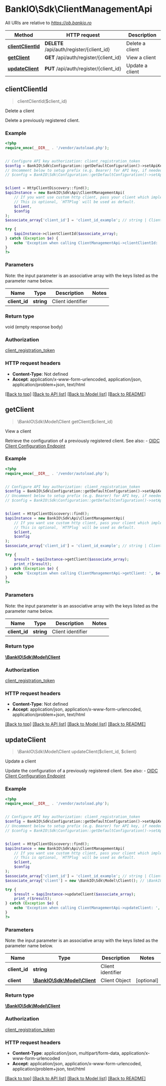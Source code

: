 # BankIO\Sdk\ClientManagementApi

All URIs are relative to *https://ob.bankio.ro*

Method | HTTP request | Description
------------- | ------------- | -------------
[**clientClientId**](ClientManagementApi.md#clientClientId) | **DELETE** /api/auth/register/{client_id} | Delete a client
[**getClient**](ClientManagementApi.md#getClient) | **GET** /api/auth/register/{client_id} | View a client
[**updateClient**](ClientManagementApi.md#updateClient) | **PUT** /api/auth/register/{client_id} | Update a client



## clientClientId

> clientClientId($client_id)

Delete a client

Delete a previously registered client.

### Example

```php
<?php
require_once(__DIR__ . '/vendor/autoload.php');


// Configure API key authorization: client_registration_token
$config = BankIO\Sdk\Configuration::getDefaultConfiguration()->setApiKey('Authorization', 'YOUR_API_KEY');
// Uncomment below to setup prefix (e.g. Bearer) for API key, if needed
// $config = BankIO\Sdk\Configuration::getDefaultConfiguration()->setApiKeyPrefix('Authorization', 'Bearer');


$client = HttpClientDiscovery::find();
$apiInstance = new BankIO\Sdk\Api\ClientManagementApi(
    // If you want use custom http client, pass your client which implements `Http\Client\HttpClient`.
    // This is optional, `HTTPlug` will be used as default.
    $client,
    $config
);
$associate_array['client_id'] = 'client_id_example'; // string | Client identifier

try {
    $apiInstance->clientClientId($associate_array);
} catch (Exception $e) {
    echo 'Exception when calling ClientManagementApi->clientClientId: ', $e->getMessage(), PHP_EOL;
}
?>
```

### Parameters

Note: the input parameter is an associative array with the keys listed as the parameter name below.


Name | Type | Description  | Notes
------------- | ------------- | ------------- | -------------
 **client_id** | **string**| Client identifier |

### Return type

void (empty response body)

### Authorization

[client_registration_token](../../README.md#client_registration_token)

### HTTP request headers

- **Content-Type**: Not defined
- **Accept**: application/x-www-form-urlencoded, application/json, application/problem+json, text/html

[[Back to top]](#) [[Back to API list]](../../README.md#documentation-for-api-endpoints)
[[Back to Model list]](../../README.md#documentation-for-models)
[[Back to README]](../../README.md)


## getClient

> \BankIO\Sdk\Model\Client getClient($client_id)

View a client

Retrieve the configuration of a previously registered client.  See also: - [OIDC Client Configuration Endpoint](http://openid.net/specs/openid-connect-registration-1_0.html#ClientConfigurationEndpoint)

### Example

```php
<?php
require_once(__DIR__ . '/vendor/autoload.php');


// Configure API key authorization: client_registration_token
$config = BankIO\Sdk\Configuration::getDefaultConfiguration()->setApiKey('Authorization', 'YOUR_API_KEY');
// Uncomment below to setup prefix (e.g. Bearer) for API key, if needed
// $config = BankIO\Sdk\Configuration::getDefaultConfiguration()->setApiKeyPrefix('Authorization', 'Bearer');


$client = HttpClientDiscovery::find();
$apiInstance = new BankIO\Sdk\Api\ClientManagementApi(
    // If you want use custom http client, pass your client which implements `Http\Client\HttpClient`.
    // This is optional, `HTTPlug` will be used as default.
    $client,
    $config
);
$associate_array['client_id'] = 'client_id_example'; // string | Client identifier

try {
    $result = $apiInstance->getClient($associate_array);
    print_r($result);
} catch (Exception $e) {
    echo 'Exception when calling ClientManagementApi->getClient: ', $e->getMessage(), PHP_EOL;
}
?>
```

### Parameters

Note: the input parameter is an associative array with the keys listed as the parameter name below.


Name | Type | Description  | Notes
------------- | ------------- | ------------- | -------------
 **client_id** | **string**| Client identifier |

### Return type

[**\BankIO\Sdk\Model\Client**](../Model/Client.md)

### Authorization

[client_registration_token](../../README.md#client_registration_token)

### HTTP request headers

- **Content-Type**: Not defined
- **Accept**: application/json, application/x-www-form-urlencoded, application/problem+json, text/html

[[Back to top]](#) [[Back to API list]](../../README.md#documentation-for-api-endpoints)
[[Back to Model list]](../../README.md#documentation-for-models)
[[Back to README]](../../README.md)


## updateClient

> \BankIO\Sdk\Model\Client updateClient($client_id, $client)

Update a client

Update the configuration of a previously registered client.  See also: - [OIDC Client Configuration Endpoint](http://openid.net/specs/openid-connect-registration-1_0.html#ClientConfigurationEndpoint)

### Example

```php
<?php
require_once(__DIR__ . '/vendor/autoload.php');


// Configure API key authorization: client_registration_token
$config = BankIO\Sdk\Configuration::getDefaultConfiguration()->setApiKey('Authorization', 'YOUR_API_KEY');
// Uncomment below to setup prefix (e.g. Bearer) for API key, if needed
// $config = BankIO\Sdk\Configuration::getDefaultConfiguration()->setApiKeyPrefix('Authorization', 'Bearer');


$client = HttpClientDiscovery::find();
$apiInstance = new BankIO\Sdk\Api\ClientManagementApi(
    // If you want use custom http client, pass your client which implements `Http\Client\HttpClient`.
    // This is optional, `HTTPlug` will be used as default.
    $client,
    $config
);
$associate_array['client_id'] = 'client_id_example'; // string | Client identifier
$associate_array['client'] = new \BankIO\Sdk\Model\Client(); // \BankIO\Sdk\Model\Client | Client Object

try {
    $result = $apiInstance->updateClient($associate_array);
    print_r($result);
} catch (Exception $e) {
    echo 'Exception when calling ClientManagementApi->updateClient: ', $e->getMessage(), PHP_EOL;
}
?>
```

### Parameters

Note: the input parameter is an associative array with the keys listed as the parameter name below.


Name | Type | Description  | Notes
------------- | ------------- | ------------- | -------------
 **client_id** | **string**| Client identifier |
 **client** | [**\BankIO\Sdk\Model\Client**](../Model/Client.md)| Client Object | [optional]

### Return type

[**\BankIO\Sdk\Model\Client**](../Model/Client.md)

### Authorization

[client_registration_token](../../README.md#client_registration_token)

### HTTP request headers

- **Content-Type**: application/json, multipart/form-data, application/x-www-form-urlencoded
- **Accept**: application/json, application/x-www-form-urlencoded, application/problem+json, text/html

[[Back to top]](#) [[Back to API list]](../../README.md#documentation-for-api-endpoints)
[[Back to Model list]](../../README.md#documentation-for-models)
[[Back to README]](../../README.md)

